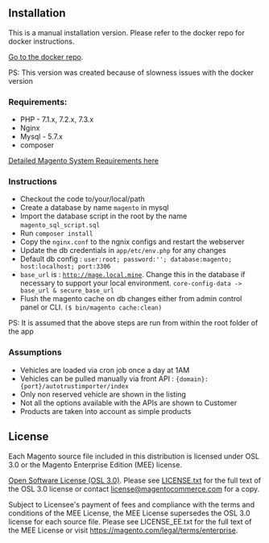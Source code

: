 <h2>Installation</h2>
This is a manual installation version. Please refer to the docker repo for docker instructions.

[Go to the docker repo](https://github.com/mdrazasheikh/awr_test_docker).

PS: This version was created because of slowness issues with the docker version
 
### Requirements:
* PHP - 7.1.x, 7.2.x, 7.3.x
* Nginx
* Mysql - 5.7.x
* composer

[Detailed Magento System Requirements here](https://devdocs.magento.com/guides/v2.3/install-gde/system-requirements.html)

### Instructions
* Checkout the code to/your/local/path
* Create a database by name <code>magento</code> in mysql
* Import the database script in the root by the name <code>magento_sql_script.sql</code>
* Run <code>composer install</code>
* Copy the <code>nginx.conf</code> to the ngnix configs and restart the webserver
* Update the db credentials in <code>app/etc/env.php</code> for any changes
* Default db config : <code>user:root; password:''; database:magento; host:localhost; port:3306</code>
* <code>base_url</code> is : <code>http://mage.local.mine</code>. Change this in the database if necessary to support your local environment. <code>core-config-data -> base_url & secure_base_url</code>
* Flush the magento cache on db changes either from admin control panel or CLI. <code>($ bin/magento cache:clean)</code>

PS: It is assumed that the above steps are run from within the root folder of the app

### Assumptions
* Vehicles are loaded via cron job once a day at 1AM
* Vehicles can be pulled manually via front API : <code>{domain}:{port}/autotrustimporter/index</code>
* Only non reserved vehicle are shown in the listing
* Not all the options available with the APIs are shown to Customer
* Products are taken into account as simple products
 
## License

Each Magento source file included in this distribution is licensed under OSL 3.0 or the Magento Enterprise Edition (MEE) license.

[Open Software License (OSL 3.0)](https://opensource.org/licenses/osl-3.0.php).
Please see [LICENSE.txt](https://github.com/magento/magento2/blob/2.3-develop/LICENSE.txt) for the full text of the OSL 3.0 license or contact license@magentocommerce.com for a copy.

Subject to Licensee's payment of fees and compliance with the terms and conditions of the MEE License, the MEE License supersedes the OSL 3.0 license for each source file.
Please see LICENSE_EE.txt for the full text of the MEE License or visit https://magento.com/legal/terms/enterprise.
